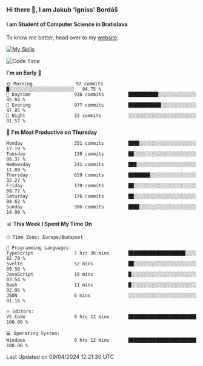 ### Hi there 👋, I am Jakub 'igniss' Bordáš

#### I am Student of Computer Science in Bratislava
To know me better, head over to my [website](https://bordas.sk).

[![My Skills](https://skillicons.dev/icons?i=js,html,css,figma,svelte,java,kotlin,python,postgresql,typescript,nest,nodejs)](https://bordas.sk)


<!--START_SECTION:waka-->
![Code Time](http://img.shields.io/badge/Code%20Time-1%2C462%20hrs%2056%20mins-blue)

**I'm an Early 🐤** 

```text
🌞 Morning                97 commits          █░░░░░░░░░░░░░░░░░░░░░░░░   04.75 % 
🌆 Daytime                936 commits         ███████████░░░░░░░░░░░░░░   45.84 % 
🌃 Evening                977 commits         ████████████░░░░░░░░░░░░░   47.85 % 
🌙 Night                  32 commits          ░░░░░░░░░░░░░░░░░░░░░░░░░   01.57 % 
```
📅 **I'm Most Productive on Thursday** 

```text
Monday                   351 commits         ████░░░░░░░░░░░░░░░░░░░░░   17.19 % 
Tuesday                  130 commits         ██░░░░░░░░░░░░░░░░░░░░░░░   06.37 % 
Wednesday                241 commits         ███░░░░░░░░░░░░░░░░░░░░░░   11.80 % 
Thursday                 659 commits         ████████░░░░░░░░░░░░░░░░░   32.27 % 
Friday                   179 commits         ██░░░░░░░░░░░░░░░░░░░░░░░   08.77 % 
Saturday                 176 commits         ██░░░░░░░░░░░░░░░░░░░░░░░   08.62 % 
Sunday                   306 commits         ████░░░░░░░░░░░░░░░░░░░░░   14.99 % 
```


📊 **This Week I Spent My Time On** 

```text
🕑︎ Time Zone: Europe/Budapest

💬 Programming Languages: 
TypeScript               7 hrs 36 mins       █████████████████████░░░░   82.70 % 
Svelte                   52 mins             ██░░░░░░░░░░░░░░░░░░░░░░░   09.58 % 
JavaScript               19 mins             █░░░░░░░░░░░░░░░░░░░░░░░░   03.54 % 
Bash                     11 mins             █░░░░░░░░░░░░░░░░░░░░░░░░   02.06 % 
JSON                     6 mins              ░░░░░░░░░░░░░░░░░░░░░░░░░   01.16 % 

🔥 Editors: 
VS Code                  9 hrs 12 mins       █████████████████████████   100.00 % 

💻 Operating System: 
Windows                  9 hrs 12 mins       █████████████████████████   100.00 % 
```


 Last Updated on 09/04/2024 12:21:30 UTC
<!--END_SECTION:waka-->
